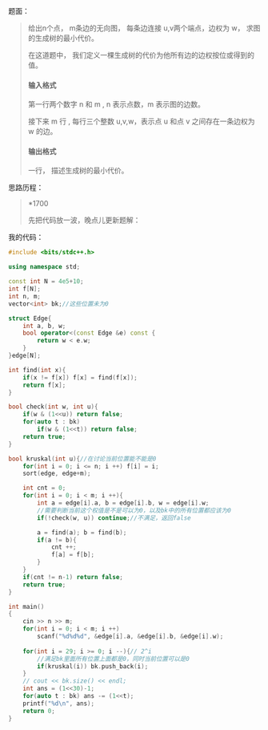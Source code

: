 题面：

>给出n个点， m条边的无向图， 每条边连接 u,v两个端点，边权为 w， 求图的生成树的最小代价。
>
>在这道题中， 我们定义一棵生成树的代价为他所有边的边权按位或得到的值。
>
>#### 输入格式
>
>第一行两个数字 n 和 m , n 表示点数，m 表示图的边数。
>
>接下来 m 行 , 每行三个整数 u,v,w，表示点 u 和点 v 之间存在一条边权为 w 的边。
>
>#### 输出格式
>
>一行， 描述生成树的最小代价。

思路历程：

>*1700
>
>先把代码放一波，晚点儿更新题解：

我的代码：

```c++
#include <bits/stdc++.h>

using namespace std;

const int N = 4e5+10;
int f[N];
int n, m; 
vector<int> bk;//这些位置未为0

struct Edge{
	int a, b, w;
	bool operator<(const Edge &e) const {
        return w < e.w;
    }
}edge[N];

int find(int x){
	if(x != f[x]) f[x] = find(f[x]);
	return f[x];
}

bool check(int w, int u){
	if(w & (1<<u)) return false;
	for(auto t : bk)
		if(w & (1<<t)) return false;
	return true;
}

bool kruskal(int u){//在讨论当前位置能不能是0
	for(int i = 0; i <= n; i ++) f[i] = i;
	sort(edge, edge+m);

	int cnt = 0;
	for(int i = 0; i < m; i ++){
		int a = edge[i].a, b = edge[i].b, w = edge[i].w;
		//需要判断当前这个权值是不是可以为0，以及bk中的所有位置都应该为0
		if(!check(w, u)) continue;//不满足，返回false

		a = find(a); b = find(b);
		if(a != b){
			cnt ++;
			f[a] = f[b];
		}
	}
	if(cnt != n-1) return false;
	return true;
}

int main()
{
	cin >> n >> m;
	for(int i = 0; i < m; i ++)
		scanf("%d%d%d", &edge[i].a, &edge[i].b, &edge[i].w);
	
	for(int i = 29; i >= 0; i --){// 2^i
		//满足bk里面所有位置上面都是0，同时当前位置可以是0
		if(kruskal(i)) bk.push_back(i);
	}
	// cout << bk.size() << endl;
	int ans = (1<<30)-1;
	for(auto t : bk) ans -= (1<<t);
	printf("%d\n", ans);
	return 0;
}
```

